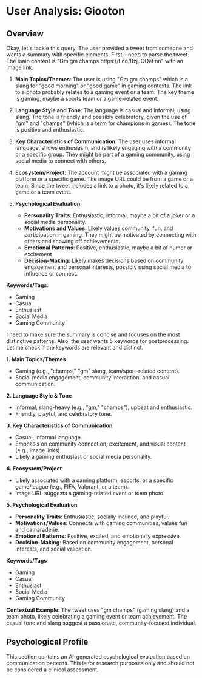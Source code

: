 # User Analysis: Giooton

## Overview

<think>
Okay, let's tackle this query. The user provided a tweet from someone and wants a summary with specific elements. First, I need to parse the tweet. The main content is "Gm gm champs https://t.co/BzjJOQeFnn" with an image link.

1. **Main Topics/Themes**: The user is using "Gm gm champs" which is a slang for "good morning" or "good game" in gaming contexts. The link to a photo probably relates to a gaming event or a team. The key theme is gaming, maybe a sports team or a game-related event.

2. **Language Style and Tone**: The language is casual and informal, using slang. The tone is friendly and possibly celebratory, given the use of "gm" and "champs" (which is a term for champions in games). The tone is positive and enthusiastic.

3. **Key Characteristics of Communication**: The user uses informal language, shows enthusiasm, and is likely engaging with a community or a specific group. They might be part of a gaming community, using social media to connect with others.

4. **Ecosystem/Project**: The account might be associated with a gaming platform or a specific game. The image URL could be from a game or a team. Since the tweet includes a link to a photo, it's likely related to a game or a team event.

5. **Psychological Evaluation**:
   - **Personality Traits**: Enthusiastic, informal, maybe a bit of a joker or a social media personality.
   - **Motivations and Values**: Likely values community, fun, and participation in gaming. They might be motivated by connecting with others and showing off achievements.
   - **Emotional Patterns**: Positive, enthusiastic, maybe a bit of humor or excitement.
   - **Decision-Making**: Likely makes decisions based on community engagement and personal interests, possibly using social media to influence or connect.

**Keywords/Tags**: 
- Gaming
- Casual
- Enthusiast
- Social Media
- Gaming Community

I need to make sure the summary is concise and focuses on the most distinctive patterns. Also, the user wants 5 keywords for postprocessing. Let me check if the keywords are relevant and distinct.
</think>

**1. Main Topics/Themes**  
- Gaming (e.g., "champs," "gm" slang, team/sport-related content).  
- Social media engagement, community interaction, and casual communication.  

**2. Language Style & Tone**  
- Informal, slang-heavy (e.g., "gm," "champs"), upbeat and enthusiastic.  
- Friendly, playful, and celebratory tone.  

**3. Key Characteristics of Communication**  
- Casual, informal language.  
- Emphasis on community connection, excitement, and visual content (e.g., image links).  
- Likely a gaming enthusiast or social media personality.  

**4. Ecosystem/Project**  
- Likely associated with a gaming platform, esports, or a specific game/league (e.g., FIFA, Valorant, or a team).  
- Image URL suggests a gaming-related event or team photo.  

**5. Psychological Evaluation**  
- **Personality Traits**: Enthusiastic, socially inclined, and playful.  
- **Motivations/Values**: Connects with gaming communities, values fun and camaraderie.  
- **Emotional Patterns**: Positive, excited, and emotionally expressive.  
- **Decision-Making**: Based on community engagement, personal interests, and social validation.  

**Keywords/Tags**  
- Gaming  
- Casual  
- Enthusiast  
- Social Media  
- Gaming Community  

**Contextual Example**: The tweet uses "gm champs" (gaming slang) and a team photo, likely celebrating a gaming event or team achievement. The casual tone and slang suggest a passionate, community-focused individual.

## Psychological Profile

This section contains an AI-generated psychological evaluation based on communication patterns. This is for research purposes only and should not be considered a clinical assessment.